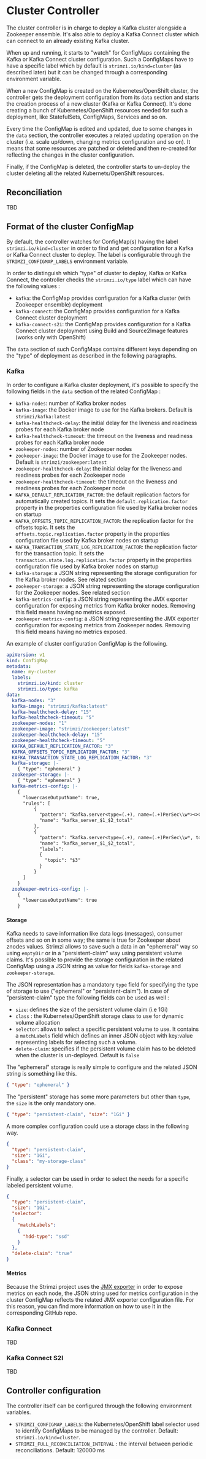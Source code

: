 # Cluster Controller

The cluster controller is in charge to deploy a Kafka cluster alongside a Zookeeper ensemble. It's also able to deploy a 
Kafka Connect cluster which can connect to an already existing Kafka cluster.

When up and running, it starts to "watch" for ConfigMaps containing the Kafka or Kafka Connect cluster configuration.
Such a ConfigMaps have to have a specific label which by default is `strimzi.io/kind=cluster` (as described later) but 
it can be changed through a corresponding environment variable.

When a new ConfigMap is created on the Kubernetes/OpenShift cluster, the controller gets the deployment configuration from
its `data` section and starts the creation process of a new cluster (Kafka or Kafka Connect). It's done creating a bunch 
of Kubernetes/OpenShift resources needed for such a deployment, like StatefulSets, ConfigMaps, Services and so on.

Every time the ConfigMap is edited and updated, due to some changes in the `data` section, the controller executes a related updating
operation on the cluster (i.e. scale up/down, changing metrics configuration and so on). It means that some resources are 
patched or deleted and then re-created for reflecting the changes in the cluster configuration. 

Finally, if the ConfigMap is deleted, the controller starts to un-deploy the cluster deleting all the related Kubernets/OpenShift
resources.

## Reconciliation

TBD

## Format of the cluster ConfigMap

By default, the controller watches for ConfigMap(s) having the label `strimzi.io/kind=cluster` in order to find and get
configuration for a Kafka or Kafka Connect cluster to deploy. The label is configurable through the `STRIMZI_CONFIGMAP_LABELS` 
environment variable.

In order to distinguish which "type" of cluster to deploy, Kafka or Kafka Connect, the controller checks the
`strimzi.io/type` label which can have the following values :

* `kafka`: the ConfigMap provides configuration for a Kafka cluster (with Zookeeper ensemble) deployment
* `kafka-connect`: the ConfigMap provides configuration for a Kafka Connect cluster deployment
* `kafka-connect-s2i`: the ConfigMap provides configuration for a Kafka Connect cluster deployment using Build and Source2Image
features (works only with OpenShift)

The `data` section of such ConfigMaps contains different keys depending on the "type" of deployment as described in the 
following paragraphs.

### Kafka

In order to configure a Kafka cluster deployment, it's possible to specify the following fields in the `data` section of 
the related ConfigMap :

* `kafka-nodes`: number of Kafka broker nodes
* `kafka-image`: the Docker image to use for the Kafka brokers. Default is `strimzi/kafka:latest`
* `kafka-healthcheck-delay`: the initial delay for the liveness and readiness probes for each Kafka broker node
* `kafka-healthcheck-timeout`: the timeout on the liveness and readiness probes for each Kafka broker node
* `zookeeper-nodes`: number of Zookeeper nodes
* `zookeeper-image`: the Docker image to use for the Zookeeper nodes. Default is `strimzi/zookeeper:latest`
* `zookeeper-healthcheck-delay`: the initial delay for the liveness and readiness probes for each Zookeeper node
* `zookeeper-healthcheck-timeout`: the timeout on the liveness and readiness probes for each Zookeeper node
* `KAFKA_DEFAULT_REPLICATION_FACTOR`: the default replication factors for automatically created topics. It sets the 
`default.replication.factor` property in the properties configuration file used by Kafka broker nodes on startup
* `KAFKA_OFFSETS_TOPIC_REPLICATION_FACTOR`: the replication factor for the offsets topic. It sets the  
`offsets.topic.replication.factor` property in the properties configuration file used by Kafka broker nodes on startup
* `KAFKA_TRANSACTION_STATE_LOG_REPLICATION_FACTOR`: the replication factor for the transaction topic. It sets the 
`transaction.state.log.replication.factor` property in the properties configuration file used by Kafka broker nodes on startup
* `kafka-storage`: a JSON string representing the storage configuration for the Kafka broker nodes. See related section
* `zookeeper-storage`: a JSON string representing the storage configuration for the Zookeeper nodes. See related section
* `kafka-metrics-config`: a JSON string representing the JMX exporter configuration for exposing metrics from Kafka broker nodes.
 Removing this field means having no metrics exposed.
* `zookeeper-metrics-config`: a JSON string representing the JMX exporter configuration for exposing metrics from Zookeeper nodes.
 Removing this field means having no metrics exposed.
 
An example of cluster configuration ConfigMap is the following.

```yaml
apiVersion: v1
kind: ConfigMap
metadata:
  name: my-cluster
  labels:
    strimzi.io/kind: cluster
    strimzi.io/type: kafka
data:
  kafka-nodes: "3"
  kafka-image: "strimzi/kafka:latest"
  kafka-healthcheck-delay: "15"
  kafka-healthcheck-timeout: "5"
  zookeeper-nodes: "1"
  zookeeper-image: "strimzi/zookeeper:latest"
  zookeeper-healthcheck-delay: "15"
  zookeeper-healthcheck-timeout: "5"
  KAFKA_DEFAULT_REPLICATION_FACTOR: "3"
  KAFKA_OFFSETS_TOPIC_REPLICATION_FACTOR: "3"
  KAFKA_TRANSACTION_STATE_LOG_REPLICATION_FACTOR: "3"
  kafka-storage: |-
    { "type": "ephemeral" }
  zookeeper-storage: |-
    { "type": "ephemeral" }
  kafka-metrics-config: |-
    {
      "lowercaseOutputName": true,
      "rules": [
          {
            "pattern": "kafka.server<type=(.+), name=(.+)PerSec\\w*><>Count",
            "name": "kafka_server_$1_$2_total"
          },
          {
            "pattern": "kafka.server<type=(.+), name=(.+)PerSec\\w*, topic=(.+)><>Count",
            "name": "kafka_server_$1_$2_total",
            "labels":
            {
              "topic": "$3"
            }
          }
      ]
    }
  zookeeper-metrics-config: |-
    {
      "lowercaseOutputName": true
    }
```

#### Storage

Kafka needs to save information like data logs (messages), consumer offsets and so on in some way; the same is true for 
Zookeeper about znodes values.
Strimzi allows to save such a data in an "ephemeral" way so using `emptyDir` or in a "persistent-claim" way using persistent 
volume claims.
It's possible to provide the storage configuration in the related ConfigMap using a JSON string as value for fields 
`kafka-storage` and `zookeeper-storage`.

The JSON representation has a mandatory `type` field for specifying the type of storage to use ("ephemeral" or "persistent-claim").
In case of "persistent-claim" type the following fields can be used as well :

* `size`: defines the size of the persistent volume claim (i.e 1Gi)
* `class` : the Kubernetes/OpenShift storage class to use for dynamic volume allocation
* `selector`: allows to select a specific persistent volume to use. It contains a `matchLabels` field which defines an 
inner JSON object with key:value representing labels for selecting such a volume.
* `delete-claim`: specifies if the persistent volume claim has to be deleted when the cluster is un-deployed. Default is `false`

The "ephemeral" storage is really simple to configure and the related JSON string is something like this.

```json
{ "type": "ephemeral" }

``` 

The "persistent" storage has some more parameters but other than `type`, the `size` is the only mandatory one.

```json
{ "type": "persistent-claim", "size": "1Gi" }
```

A more complex configuration could use a storage class in the following way.

```json
{
  "type": "persistent-claim",
  "size": "1Gi",
  "class": "my-storage-class"
}
```

Finally, a selector can be used in order to select the needs for a specific labeled persistent volume.

```json
{
  "type": "persistent-claim",
  "size": "1Gi",
  "selector":
  {
    "matchLabels":
    {
      "hdd-type": "ssd"
    }
  },
  "delete-claim": "true"
}
```

#### Metrics

Because the Strimzi project uses the [JMX exporter](https://github.com/prometheus/jmx_exporter) in order to expose metrics 
on each node, the JSON string used for metrics configuration in the cluster ConfigMap reflects the related JMX exporter 
configuration file. For this reason, you can find more information on how to use it in the corresponding GitHub repo.

### Kafka Connect

TBD

### Kafka Connect S2I

TBD

## Controller configuration

The controller itself can be configured through the following environment variables.

* `STRIMZI_CONFIGMAP_LABELS`: the Kubernetes/OpenShift label selector used to identify ConfigMaps to be managed by the controller.
Default: `strimzi.io/kind=cluster`.  
* `STRIMZI_FULL_RECONCILIATION_INTERVAL` : the interval between periodic reconciliations.
Default: 120000 ms
